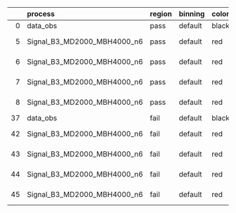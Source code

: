 |    | process                     | region   | binning   | color   | process_type   |   scale | variation   | source_filename                                                      | source_histname    | alias                       | title     |   combine_idx |     lnN |   shapes | syst_type   | direction   | variation_alias   |
|---:|:----------------------------|:---------|:----------|:--------|:---------------|--------:|:------------|:---------------------------------------------------------------------|:-------------------|:----------------------------|:----------|--------------:|--------:|---------:|:------------|:------------|:------------------|
|  0 | data_obs                    | pass     | default   | black   | DATA           |       1 | nominal     | ./histograms_for_2DAlphabet_v18//BH_Data.root                        | hpass              | Data                        | Data      |           nan | nan     |      nan | nan         | nan         | nan               |
|  5 | Signal_B3_MD2000_MBH4000_n6 | pass     | default   | red     | SIGNAL         |       1 | lumi        | ./histograms_for_2DAlphabet_v18//BH_Signal_B3_MD2000_MBH4000_n6.root | hpass              | Signal_B3_MD2000_MBH4000_n6 | BH signal |           nan |   1.016 |      nan | lnN         | nan         | nan               |
|  6 | Signal_B3_MD2000_MBH4000_n6 | pass     | default   | red     | SIGNAL         |       1 | SVM         | ./histograms_for_2DAlphabet_v18//BH_Signal_B3_MD2000_MBH4000_n6.root | hpass_SVMsyst_up   | Signal_B3_MD2000_MBH4000_n6 | BH signal |           nan | nan     |        1 | shapes      | Up          | SVMsyst           |
|  7 | Signal_B3_MD2000_MBH4000_n6 | pass     | default   | red     | SIGNAL         |       1 | SVM         | ./histograms_for_2DAlphabet_v18//BH_Signal_B3_MD2000_MBH4000_n6.root | hpass_SVMsyst_down | Signal_B3_MD2000_MBH4000_n6 | BH signal |           nan | nan     |        1 | shapes      | Down        | SVMsyst           |
|  8 | Signal_B3_MD2000_MBH4000_n6 | pass     | default   | red     | SIGNAL         |       1 | nominal     | ./histograms_for_2DAlphabet_v18//BH_Signal_B3_MD2000_MBH4000_n6.root | hpass              | Signal_B3_MD2000_MBH4000_n6 | BH signal |           nan | nan     |      nan | nan         | nan         | nan               |
| 37 | data_obs                    | fail     | default   | black   | DATA           |       1 | nominal     | ./histograms_for_2DAlphabet_v18//BH_Data.root                        | hfail              | Data                        | Data      |           nan | nan     |      nan | nan         | nan         | nan               |
| 42 | Signal_B3_MD2000_MBH4000_n6 | fail     | default   | red     | SIGNAL         |       1 | lumi        | ./histograms_for_2DAlphabet_v18//BH_Signal_B3_MD2000_MBH4000_n6.root | hfail              | Signal_B3_MD2000_MBH4000_n6 | BH signal |           nan |   1.016 |      nan | lnN         | nan         | nan               |
| 43 | Signal_B3_MD2000_MBH4000_n6 | fail     | default   | red     | SIGNAL         |       1 | SVM         | ./histograms_for_2DAlphabet_v18//BH_Signal_B3_MD2000_MBH4000_n6.root | hfail_SVMsyst_up   | Signal_B3_MD2000_MBH4000_n6 | BH signal |           nan | nan     |        1 | shapes      | Up          | SVMsyst           |
| 44 | Signal_B3_MD2000_MBH4000_n6 | fail     | default   | red     | SIGNAL         |       1 | SVM         | ./histograms_for_2DAlphabet_v18//BH_Signal_B3_MD2000_MBH4000_n6.root | hfail_SVMsyst_down | Signal_B3_MD2000_MBH4000_n6 | BH signal |           nan | nan     |        1 | shapes      | Down        | SVMsyst           |
| 45 | Signal_B3_MD2000_MBH4000_n6 | fail     | default   | red     | SIGNAL         |       1 | nominal     | ./histograms_for_2DAlphabet_v18//BH_Signal_B3_MD2000_MBH4000_n6.root | hfail              | Signal_B3_MD2000_MBH4000_n6 | BH signal |           nan | nan     |      nan | nan         | nan         | nan               |